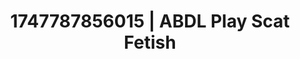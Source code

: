 ---
categories:
- Mutual desire
- Pinay
- Dirty mind games
- Mindful kink
- Teasing look
image: /assets/images/1747787856015.jpg
layout: post
seo:
  description: Featured content with exclusive ABDL Play, Scat Fetish. HD images available.
  keywords: ABDL Play, Scat Fetish
  og_image: /assets/images/1747787856015.jpg
  schema_type: VisualArtwork
tags:
- '#1747787856015'
- ABDL Play
- Scat Fetish
title: 1747787856015 | ABDL Play Scat Fetish
---